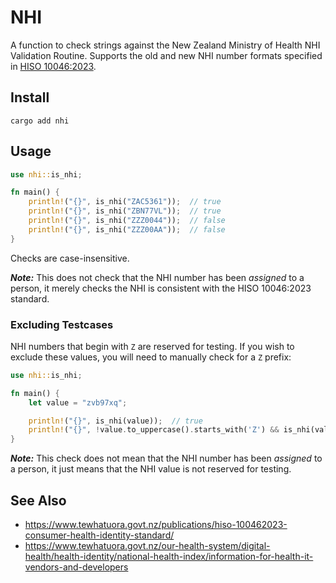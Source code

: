 # NHI

A function to check strings against the New Zealand Ministry of Health NHI
Validation Routine.
Supports the old and new NHI number formats specified in
[HISO 10046:2023](https://www.tewhatuora.govt.nz/publications/hiso-100462023-consumer-health-identity-standard/).

## Install

```
cargo add nhi
```

## Usage

```rust
use nhi::is_nhi;

fn main() {
    println!("{}", is_nhi("ZAC5361"));  // true
    println!("{}", is_nhi("ZBN77VL"));  // true
    println!("{}", is_nhi("ZZZ0044"));  // false
    println!("{}", is_nhi("ZZZ00AA"));  // false
}
```

Checks are case-insensitive.

***Note:*** This does not check that the NHI number has been _assigned_ to
a person, it merely checks the NHI is consistent with the HISO 10046:2023
standard.

### Excluding Testcases

NHI numbers that begin with `Z` are reserved for testing.
If you wish to exclude these values, you will need to manually check for a `Z`
prefix:

```rust
use nhi::is_nhi;

fn main() {
    let value = "zvb97xq";

    println!("{}", is_nhi(value));  // true
    println!("{}", !value.to_uppercase().starts_with('Z') && is_nhi(value));  // false
}
```

***Note:*** This check does not mean that the NHI number has been _assigned_ to
a person, it just means that the NHI value is not reserved for testing.

## See Also

- https://www.tewhatuora.govt.nz/publications/hiso-100462023-consumer-health-identity-standard/
- https://www.tewhatuora.govt.nz/our-health-system/digital-health/health-identity/national-health-index/information-for-health-it-vendors-and-developers
